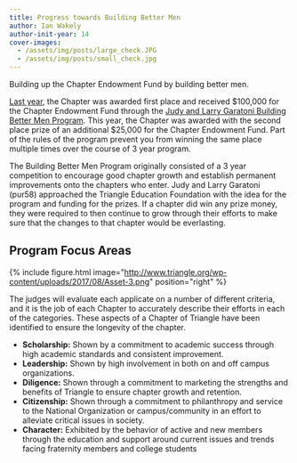 ```yaml
---
title: Progress towards Building Better Men
author: Ian Wakely
author-init-year: 14
cover-images:
  - /assets/img/posts/large_check.JPG
  - /assets/img/posts/small_check.jpg
---
```


Building up the Chapter Endowment Fund by building better men.

<!-- excerpt -->

[Last year](https://www.mtu.edu/news/stories/2016/august/tech-triangle-chapter-wins-100000-prize.html),
the Chapter was awarded first place and received $100,000 for the Chapter Endowment Fund through the
[Judy and Larry Garatoni Building Better Men Program](https://www.triangle.org/events/buildingbettermen/).
This year, the Chapter was awarded with the second place prize of an additional $25,000 for the
Chapter Endowment Fund. Part of the rules of the program prevent you from winning the same place
multiple times over the course of 3 year program.

The Building Better Men Program originally consisted of a 3 year competition to encourage good chapter growth and establish
permanent improvements onto the chapters who enter. Judy and Larry Garatoni (pur58) approached the Triangle Education Foundation
with the idea for the program and funding for the prizes. If a chapter did win any prize money, they were required to then
continue to grow through their efforts to make sure that the changes to that chapter would be everlasting.

## Program Focus Areas

{% include figure.html image="http://www.triangle.org/wp-content/uploads/2017/08/Asset-3.png" position="right" %}

The judges will evaluate each applicate on a number of different criteria, and it is the job of each Chapter to accurately
describe their efforts in each of the categories. These aspects of a Chapter of Triangle have been identified to ensure the
longevity of the chapter.

- **Scholarship:** Shown by a commitment to academic success through high academic standards and consistent improvement.
- **Leadership:** Shown by high involvement in both on and off campus organizations.
- **Diligence:** Shown through a commitment to marketing the strengths and benefits of Triangle to ensure chapter growth and retention.
- **Citizenship:** Shown through a commitment to philanthropy and service to the National Organization or campus/community in an effort to alleviate critical issues in society.
- **Character:** Exhibited by the behavior of active and new members through the education and support around current issues and trends facing fraternity members and college students
